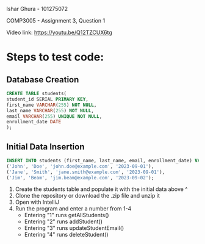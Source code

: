 Ishar Ghura - 101275072

COMP3005 - Assignment 3, Question 1

Video link: https://youtu.be/Q12TZCUX6tg

# Steps to test code:

## Database Creation

``` sql
CREATE TABLE students(
student_id SERIAL PRIMARY KEY,
first_name VARCHAR(255) NOT NULL,
last_name VARCHAR(255) NOT NULL,
email VARCHAR(255) UNIQUE NOT NULL,
enrollment_date DATE
);
```
## Initial Data Insertion
``` sql
INSERT INTO students (first_name, last_name, email, enrollment_date) VALUES
('John', 'Doe', 'john.doe@example.com', '2023-09-01'),
('Jane', 'Smith', 'jane.smith@example.com', '2023-09-01'),
('Jim', 'Beam', 'jim.beam@example.com', '2023-09-02');
```
1. Create the students table and populate it with the initial data above ^ 
2. Clone the repository or download the .zip file and unzip it
3. Open with IntelliJ
4. Run the program and enter a number from 1-4
   - Entering "1" runs getAllStudents()
   - Entering "2" runs addStudent()
   - Entering "3" runs updateStudentEmail()
   - Entering "4" runs deleteStudent()